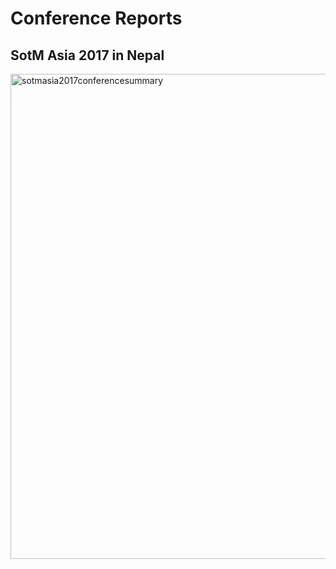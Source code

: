 # Conference Reports

## SotM Asia 2017 in Nepal
 
<a href="https://github.com/sotm-asia/sotm-asia-2018-website/blob/master/reports/SOTM%20Asia%202017%20Conference%20Summary%20(FINAL).pdf"><img width="776" alt="sotmasia2017conferencesummary" src="https://user-images.githubusercontent.com/416977/34805233-5bc986fe-f6c0-11e7-8dd3-04fe8f1c0d12.png"></a>
